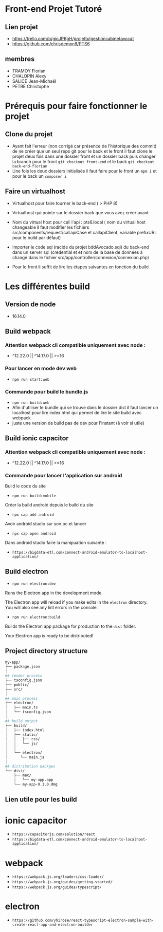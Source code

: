 # Front-end Projet Tutoré  

## Lien projet
- https://trello.com/b/gjoJPKgH/projettutgestioncabinetavocat
- https://github.com/chrisdemon8/PTS6

## membres
- TRAMOY Florian
- CHALOPIN Alexy  
- SALICE Jean-Michaël 
- PÉTRÉ Christophe
  
# Prérequis pour faire fonctionner le projet 

## Clone du projet

- Ayant fait l'erreur (non corrigé car présence de l'historique des commit) de ne créer que un seul repo git pour le back et le front il faut clone le projet deux fois dans une dossier front et un dossier back puis changer la branch pour le front `git checkout front-end` et le back `git checkout back-end-florian`
- Une fois les deux dossiers initialisés il faut faire pour le front un `npm i` et pour le back un `composer i`

## Faire un virtualhost 
- Virtualhost pour faire tourner le back-end ( > PHP 8) 
- Virtualhost qui pointe sur le dossier back que vous avez créer avant
- Nom du virtual host pour call l'api : pts6.local ( nom du virtual host changeable il faut modifier les fichiers src/components/request/callapiCase  et callapiClient, variable prefixURL pour le build par défaut)
- Importer le code sql (racide du projet bddAvocado.sql) du back-end dans un server sql (credential et et nom de la base de données à changé dans le fichier src/app/controller/connexion/connexion.php)


- Pour le front il suffit de lire les étapes suivantes en fonction du build

# Les différentes build

## Version de node 
- 16.14.0  


## Build webpack 

### Attention webpack cli compatible uniquement avec node : 
- ^12.22.0 || ^14.17.0 || >=16

### Pour lancer en mode dev web 
- `npm run start:web` 

### Commande pour build le bundle.js 
 
- `npm run build:web`
- Afin d'utiliser le bundle qui se trouve dans le dossier dist il faut lancer un localhost pour lire index.html qui permet de lire le site build avec webpack
- juste une version de build pas de dev pour l'instant (à voir si utile)
 


## Build ionic capacitor 

### Attention webpack cli compatible uniquement avec node : 
- ^12.22.0 || ^14.17.0 || >=16

### Commande pour lancer l'application sur android

Build le code du site 
- `npm run build:mobile`

Créer la build android depuis le build du site 
- `npx cap add android`

Avoir android studio sur son pc et lancer 
- `npx cap open android`

Dans android studio faire la manipuation suivante :
- `https://bigdata-etl.com/connect-android-emulator-to-localhost-application/`
 

## Build electron 

- `npm run electron:dev`

Runs the Electron app in the development mode.

The Electron app will reload if you make edits in the `electron` directory.<br>
You will also see any lint errors in the console.

- `npm run electron:build`

Builds the Electron app package for production to the `dist` folder.

Your Electron app is ready to be distributed!

## Project directory structure

```bash
my-app/
├── package.json
│
## render process
├── tsconfig.json
├── public/
├── src/
│
## main process
├── electron/
│   ├── main.ts
│   └── tsconfig.json
│
## build output
├── build/
│   ├── index.html
│   ├── static/
│   │   ├── css/
│   │   └── js/
│   │
│   └── electron/
│      └── main.js
│
## distribution packges
└── dist/
    ├── mac/
    │   └── my-app.app
    └── my-app-0.1.0.dmg
```
  

## Lien utile pour les build 

# ionic capacitor 
- `https://capacitorjs.com/solution/react`
- `https://bigdata-etl.com/connect-android-emulator-to-localhost-application/`

# webpack
- `https://webpack.js.org/loaders/css-loader/`
- `https://webpack.js.org/guides/getting-started/`
- `https://webpack.js.org/guides/typescript/`

# electron 
- `https://github.com/yhirose/react-typescript-electron-sample-with-create-react-app-and-electron-builder`